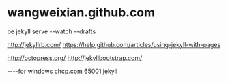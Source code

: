 wangweixian.github.com
======================

be jekyll serve --watch --drafts


http://jekyllrb.com/
https://help.github.com/articles/using-jekyll-with-pages


http://octopress.org/
http://jekyllbootstrap.com/



----for windows
chcp.com 65001
jekyll